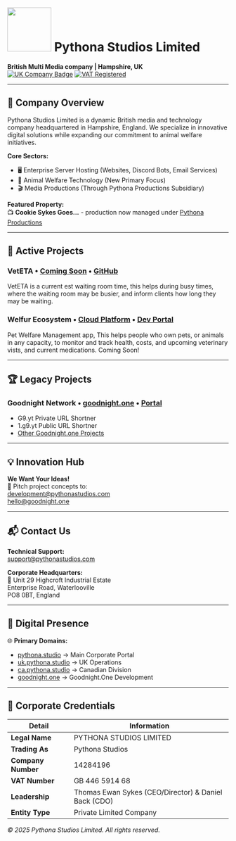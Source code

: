 # <img src="https://assets.pythonastudios.gb.net/pythonastudios/img/branding/Pythona-Studios-Main.png" height="100"> Pythona Studios Limited


**British Multi Media company | Hampshire, UK**  
[![UK Company Badge](https://img.shields.io/badge/UK_Registered_Company-14284196-blue)](https://find-and-update.company-information.service.gov.uk/company/14284196)
[![VAT Registered](https://img.shields.io/badge/VAT-446591468-005f99)](//pythonastudios.info/company/details)

---

## 🌟 Company Overview
Pythona Studios Limited is a dynamic British media and technology company headquartered in Hampshire, England. We specialize in innovative digital solutions while expanding our commitment to animal welfare initiatives.

**Core Sectors:**
- 🖥️ Enterprise Server Hosting (Websites, Discord Bots, Email Services)
- 🐾 Animal Welfare Technology (New Primary Focus)
- 🎬 Media Productions (Through Pythona Productions Subsidiary)

**Featured Property:**  
📺 **Cookie Sykes Goes...** - production now managed under [Pythona Productions](https://pythona.productions/tv/cookie-sykes-goes)

---

## 🚀 Active Projects

### VetETA • [Coming Soon](https://eta.vet) • [GitHub](https://social.eta.vet/github)
VetETA is a current est waiting room time, this helps during busy times, where the waiting room may be busier, and inform clients how long they may be waiting.

### Welfur Ecosystem • [Cloud Platform](https://welfur.cloud) • [Dev Portal](https://welfur.dev)
Pet Welfare Management app, This helps people who own pets, or animals in any capacity, to monitor and track health, costs, and upcoming veterinary vists, and current medications. 
Coming Soon!

---

## 🏆 Legacy Projects

### Goodnight Network • [goodnight.one](https://goodnight.one) • [Portal](https://goodnight.one/dashboard/account/signin)
- G9.yt Private URL Shortner
- 1.g9.yt Public URL Shortner
- [Other Goodnight.one Projects](https://github.com/GoodnightDevelopment)
---

## 💡 Innovation Hub
**We Want Your Ideas!**  
📩 Pitch project concepts to:  
[development@pythonastudios.com](mailto:development@pythonastudios.com)  
[hello@goodnight.one](mailto:hello@goodnight.one)

---

## 📬 Contact Us
**Technical Support:**  
[support@pythonastudios.com](mailto:support@pythonastudios.com)

**Corporate Headquarters:**  
📍 Unit 29 Highcroft Industrial Estate  
Enterprise Road, Waterlooville  
PO8 0BT, England

---

## 🔗 Digital Presence
🌐 **Primary Domains:**
- [pythona.studio](https://pythona.studio) → Main Corporate Portal
- [uk.pythona.studio](https://pythona.co.uk) → UK Operations
- [ca.pythona.studio](https://pythonastudios.ca) → Canadian Division
- [goodnight.one](//goodnight.one) → Goodnight.One Development

---

## 📜 Corporate Credentials
| Detail | Information |
|--------|-------------|
| **Legal Name** | PYTHONA STUDIOS LIMITED |
| **Trading As** | Pythona Studios |
| **Company Number** | 14284196 |
| **VAT Number** | GB 446 5914 68 |
| **Leadership** | Thomas Ewan Sykes (CEO/Director) & Daniel Back (CDO) |
| **Entity Type** | Private Limited Company |

*© 2025 Pythona Studios Limited. All rights reserved.*

